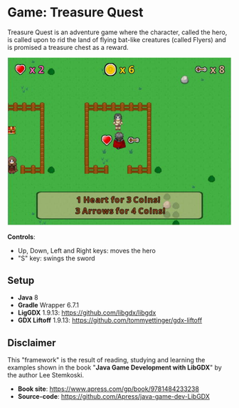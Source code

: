 # Game: Treasure Quest

Treasure Quest is an adventure game where the character, called the hero, is called upon to rid the land of flying bat-like creatures (called Flyers) and is promised a treasure chest as a reward.

![Treasure Quest](treasure-quest-screen.png "Treasure Quest")

**Controls**:
- Up, Down, Left and Right keys: moves the hero 
- "S" key: swings the sword

## Setup

- **Java** 8
- **Gradle** Wrapper 6.7.1
- **LigGDX** 1.9.13: https://github.com/libgdx/libgdx
- **GDX Liftoff** 1.9.13: https://github.com/tommyettinger/gdx-liftoff

## Disclaimer

This "framework" is the result of reading, studying and learning the examples shown in the book "**Java Game Development with LibGDX**" by the author Lee Stemkoski.

- **Book site**: https://www.apress.com/gp/book/9781484233238
- **Source-code**: https://github.com/Apress/java-game-dev-LibGDX
